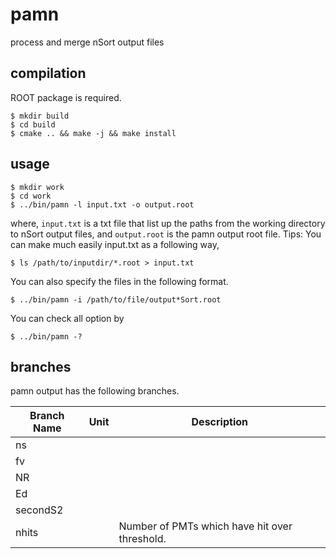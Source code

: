 # pamn
process and merge nSort output files

## compilation
ROOT package is required.
```
$ mkdir build
$ cd build
$ cmake .. && make -j && make install
```

## usage
```
$ mkdir work
$ cd work
$ ../bin/pamn -l input.txt -o output.root
```
where, `input.txt` is a txt file that list up the paths from the working directory to nSort output files,
and `output.root` is the pamn output root file.
Tips: You can make much easily input.txt as a following way,
```
$ ls /path/to/inputdir/*.root > input.txt
```

You can also specify the files in the following format.
```
$ ../bin/pamn -i /path/to/file/output*Sort.root
```

You can check all option by
```
$ ../bin/pamn -?
```




## branches
pamn output has the following branches.

| Branch Name | Unit | Description |
|-------------|------|-------------|
| ns          |      |             |
| fv          |      |             |
| NR          |      |             |
| Ed          |      |             |
| secondS2    |      |             |
| nhits       |      | Number of PMTs which have hit over threshold.  |


